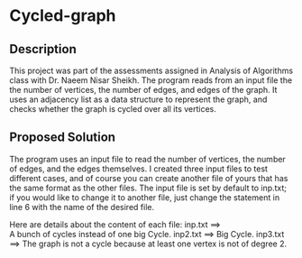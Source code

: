# Cycled-graph

## Description
This project was part of the assessments assigned in Analysis of Algorithms class with Dr. Naeem Nisar Sheikh.
The program reads from an input file the the number of vertices, the number of edges, and edges of the graph.
It uses an adjacency list as a data structure to represent the graph, and checks whether the graph is cycled over all its vertices.

## Proposed Solution
The program uses an input file to read the number of vertices, the number of edges, and the edges themselves. 
I created three input files to test different cases, and of course you can create another file of yours that has the same format as the other files.
The input file is set by default to inp.txt; if you would like to change it to another file, just change the statement in line 6 with the name of the desired file. 

Here are details about the content of each file: 
inp.txt ==>   
	A bunch of cycles instead of one big Cycle.
inp2.txt ==>
	Big Cycle.
inp3.txt ==>
	The graph is not a cycle because at least one vertex is not of degree 2.
